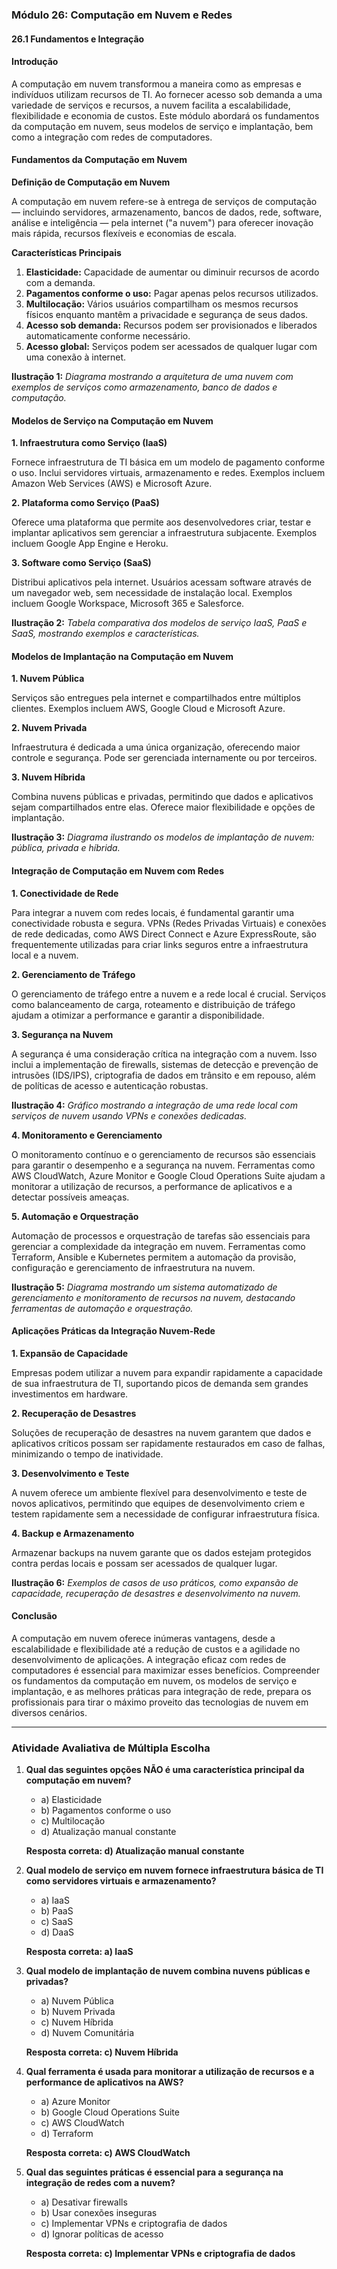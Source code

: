 ### Módulo 26: Computação em Nuvem e Redes

#### 26.1 Fundamentos e Integração

#### Introdução

A computação em nuvem transformou a maneira como as empresas e indivíduos utilizam recursos de TI. Ao fornecer acesso sob demanda a uma variedade de serviços e recursos, a nuvem facilita a escalabilidade, flexibilidade e economia de custos. Este módulo abordará os fundamentos da computação em nuvem, seus modelos de serviço e implantação, bem como a integração com redes de computadores.

#### Fundamentos da Computação em Nuvem

**Definição de Computação em Nuvem**

A computação em nuvem refere-se à entrega de serviços de computação — incluindo servidores, armazenamento, bancos de dados, rede, software, análise e inteligência — pela internet ("a nuvem") para oferecer inovação mais rápida, recursos flexíveis e economias de escala.

**Características Principais**

1. **Elasticidade:** Capacidade de aumentar ou diminuir recursos de acordo com a demanda.
2. **Pagamentos conforme o uso:** Pagar apenas pelos recursos utilizados.
3. **Multilocação:** Vários usuários compartilham os mesmos recursos físicos enquanto mantêm a privacidade e segurança de seus dados.
4. **Acesso sob demanda:** Recursos podem ser provisionados e liberados automaticamente conforme necessário.
5. **Acesso global:** Serviços podem ser acessados de qualquer lugar com uma conexão à internet.

**Ilustração 1:** *Diagrama mostrando a arquitetura de uma nuvem com exemplos de serviços como armazenamento, banco de dados e computação.*

#### Modelos de Serviço na Computação em Nuvem

**1. Infraestrutura como Serviço (IaaS)**

Fornece infraestrutura de TI básica em um modelo de pagamento conforme o uso. Inclui servidores virtuais, armazenamento e redes. Exemplos incluem Amazon Web Services (AWS) e Microsoft Azure.

**2. Plataforma como Serviço (PaaS)**

Oferece uma plataforma que permite aos desenvolvedores criar, testar e implantar aplicativos sem gerenciar a infraestrutura subjacente. Exemplos incluem Google App Engine e Heroku.

**3. Software como Serviço (SaaS)**

Distribui aplicativos pela internet. Usuários acessam software através de um navegador web, sem necessidade de instalação local. Exemplos incluem Google Workspace, Microsoft 365 e Salesforce.

**Ilustração 2:** *Tabela comparativa dos modelos de serviço IaaS, PaaS e SaaS, mostrando exemplos e características.*

#### Modelos de Implantação na Computação em Nuvem

**1. Nuvem Pública**

Serviços são entregues pela internet e compartilhados entre múltiplos clientes. Exemplos incluem AWS, Google Cloud e Microsoft Azure.

**2. Nuvem Privada**

Infraestrutura é dedicada a uma única organização, oferecendo maior controle e segurança. Pode ser gerenciada internamente ou por terceiros.

**3. Nuvem Híbrida**

Combina nuvens públicas e privadas, permitindo que dados e aplicativos sejam compartilhados entre elas. Oferece maior flexibilidade e opções de implantação.

**Ilustração 3:** *Diagrama ilustrando os modelos de implantação de nuvem: pública, privada e híbrida.*

#### Integração de Computação em Nuvem com Redes

**1. Conectividade de Rede**

Para integrar a nuvem com redes locais, é fundamental garantir uma conectividade robusta e segura. VPNs (Redes Privadas Virtuais) e conexões de rede dedicadas, como AWS Direct Connect e Azure ExpressRoute, são frequentemente utilizadas para criar links seguros entre a infraestrutura local e a nuvem.

**2. Gerenciamento de Tráfego**

O gerenciamento de tráfego entre a nuvem e a rede local é crucial. Serviços como balanceamento de carga, roteamento e distribuição de tráfego ajudam a otimizar a performance e garantir a disponibilidade.

**3. Segurança na Nuvem**

A segurança é uma consideração crítica na integração com a nuvem. Isso inclui a implementação de firewalls, sistemas de detecção e prevenção de intrusões (IDS/IPS), criptografia de dados em trânsito e em repouso, além de políticas de acesso e autenticação robustas.

**Ilustração 4:** *Gráfico mostrando a integração de uma rede local com serviços de nuvem usando VPNs e conexões dedicadas.*

**4. Monitoramento e Gerenciamento**

O monitoramento contínuo e o gerenciamento de recursos são essenciais para garantir o desempenho e a segurança na nuvem. Ferramentas como AWS CloudWatch, Azure Monitor e Google Cloud Operations Suite ajudam a monitorar a utilização de recursos, a performance de aplicativos e a detectar possíveis ameaças.

**5. Automação e Orquestração**

Automação de processos e orquestração de tarefas são essenciais para gerenciar a complexidade da integração em nuvem. Ferramentas como Terraform, Ansible e Kubernetes permitem a automação da provisão, configuração e gerenciamento de infraestrutura na nuvem.

**Ilustração 5:** *Diagrama mostrando um sistema automatizado de gerenciamento e monitoramento de recursos na nuvem, destacando ferramentas de automação e orquestração.*

#### Aplicações Práticas da Integração Nuvem-Rede

**1. Expansão de Capacidade**

Empresas podem utilizar a nuvem para expandir rapidamente a capacidade de sua infraestrutura de TI, suportando picos de demanda sem grandes investimentos em hardware.

**2. Recuperação de Desastres**

Soluções de recuperação de desastres na nuvem garantem que dados e aplicativos críticos possam ser rapidamente restaurados em caso de falhas, minimizando o tempo de inatividade.

**3. Desenvolvimento e Teste**

A nuvem oferece um ambiente flexível para desenvolvimento e teste de novos aplicativos, permitindo que equipes de desenvolvimento criem e testem rapidamente sem a necessidade de configurar infraestrutura física.

**4. Backup e Armazenamento**

Armazenar backups na nuvem garante que os dados estejam protegidos contra perdas locais e possam ser acessados de qualquer lugar.

**Ilustração 6:** *Exemplos de casos de uso práticos, como expansão de capacidade, recuperação de desastres e desenvolvimento na nuvem.*

#### Conclusão

A computação em nuvem oferece inúmeras vantagens, desde a escalabilidade e flexibilidade até a redução de custos e a agilidade no desenvolvimento de aplicações. A integração eficaz com redes de computadores é essencial para maximizar esses benefícios. Compreender os fundamentos da computação em nuvem, os modelos de serviço e implantação, e as melhores práticas para integração de rede, prepara os profissionais para tirar o máximo proveito das tecnologias de nuvem em diversos cenários.

---

### Atividade Avaliativa de Múltipla Escolha

1. **Qual das seguintes opções NÃO é uma característica principal da computação em nuvem?**
   - a) Elasticidade
   - b) Pagamentos conforme o uso
   - c) Multilocação
   - d) Atualização manual constante

   **Resposta correta: d) Atualização manual constante**

2. **Qual modelo de serviço em nuvem fornece infraestrutura básica de TI como servidores virtuais e armazenamento?**
   - a) IaaS
   - b) PaaS
   - c) SaaS
   - d) DaaS

   **Resposta correta: a) IaaS**

3. **Qual modelo de implantação de nuvem combina nuvens públicas e privadas?**
   - a) Nuvem Pública
   - b) Nuvem Privada
   - c) Nuvem Híbrida
   - d) Nuvem Comunitária

   **Resposta correta: c) Nuvem Híbrida**

4. **Qual ferramenta é usada para monitorar a utilização de recursos e a performance de aplicativos na AWS?**
   - a) Azure Monitor
   - b) Google Cloud Operations Suite
   - c) AWS CloudWatch
   - d) Terraform

   **Resposta correta: c) AWS CloudWatch**

5. **Qual das seguintes práticas é essencial para a segurança na integração de redes com a nuvem?**
   - a) Desativar firewalls
   - b) Usar conexões inseguras
   - c) Implementar VPNs e criptografia de dados
   - d) Ignorar políticas de acesso

   **Resposta correta: c) Implementar VPNs e criptografia de dados**
